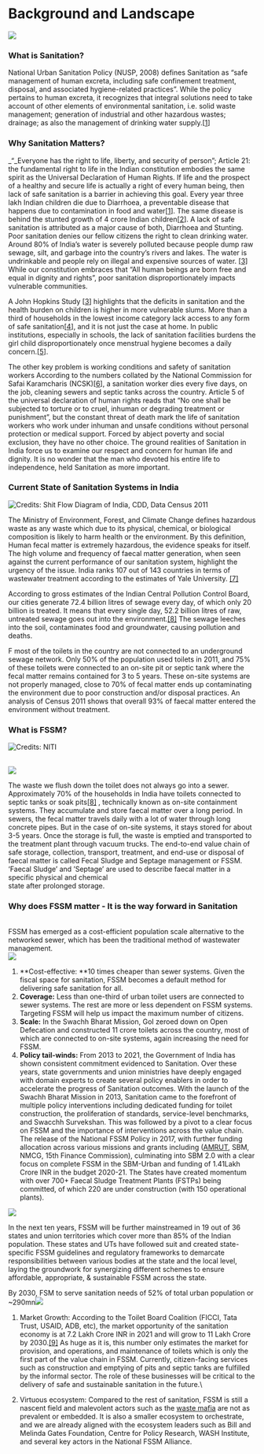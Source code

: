 # Background and Landscape

![](../../.gitbook/assets/0.png)

### What is Sanitation?

National Urban Sanitation Policy (NUSP, 2008) defines Sanitation as “safe management of human excreta, including safe confinement treatment, disposal, and associated hygiene-related practices”. While the policy pertains to human excreta, it recognizes that integral solutions need to take account of other elements of environmental sanitation, i.e. solid waste management; generation of industrial and other hazardous wastes; drainage; as also the management of drinking water supply.\[[1](http://mohua.gov.in/upload/uploadfiles/files/NUSP\_0.pdf)]

### Why Sanitation Matters? 

_“_Everyone has the right to life, liberty, and security of person”; Article 21: the fundamental right to life in the Indian constitution embodies the same spirit as the Universal Declaration of Human Rights. If life and the prospect of a healthy and secure life is actually a right of every human being, then lack of safe sanitation is a barrier in achieving this goal. Every year three lakh Indian children die due to Diarrhoea, a preventable disease that happens due to contamination in food and water\[[1](https://www.ncbi.nlm.nih.gov/pmc/articles/PMC4367049/#ref2)]. The same disease is behind the stunted growth of 4 crore Indian children\[[2](https://www.unicef.org/india/what-we-do/stop-stunting)]. A lack of safe sanitation is attributed as a major cause of both, Diarrhoea and Stunting. Poor sanitation denies our fellow citizens the right to clean drinking water. Around 80% of India’s water is severely polluted because people dump raw sewage, silt, and garbage into the country’s rivers and lakes. The water is undrinkable and people rely on illegal and expensive sources of water. [\[3\]](https://www.borgenmagazine.com/water-pollution-in-india/) While our constitution embraces that “All human beings are born free and equal in dignity and rights”, poor sanitation disproportionately impacts vulnerable communities.

A John Hopkins Study \[[3](https://papers.ssrn.com/sol3/papers.cfm?abstract_id=2753358)] highlights that the deficits in sanitation and the health burden on children is higher in more vulnerable slums. More than a third of households in the lowest income category lack access to any form of safe sanitation\[[4](https://journals.sagepub.com/doi/full/10.1177/0956247814567058)], and it is not just the case at home. In public institutions, especially in schools, the lack of sanitation facilities burdens the girl child disproportionately once menstrual hygiene becomes a daily concern.\[[5](https://www.downtoearth.org.in/blog/health/23-girls-drop-out-of-school-on-reaching-puberty-59496)].

The other key problem is working conditions and safety of sanitation workers According to the numbers collated by the National Commission for Safai Karamcharis (NCSK)\[[6](https://indianexpress.com/article/india/official-data-shows-one-manual-scavenging-death-every-five-days-5361531/)], a sanitation worker dies every five days, on the job, cleaning sewers and septic tanks across the country. Article 5 of the universal declaration of human rights reads that “No one shall be subjected to torture or to cruel, inhuman or degrading treatment or punishment”, but the constant threat of death mark the life of sanitation workers who work under inhuman and unsafe conditions without personal protection or medical support. Forced by abject poverty and social exclusion, they have no other choice. The ground realities of Sanitation in India force us to examine our respect and concern for human life and dignity. It is no wonder that the man who devoted his entire life to independence, held Sanitation as more important.



### Current State of Sanitation Systems in India

![ Credits: Shit Flow Diagram of India, CDD, Data Census 2011](../../.gitbook/assets/1.png)

The Ministry of Environment, Forest, and Climate Change defines hazardous waste as any waste which due to its physical, chemical, or biological composition is likely to harm health or the environment. By this definition, Human fecal matter is extremely hazardous, the evidence speaks for itself. The high volume and frequency of faecal matter generation, when seen against the current performance of our sanitation system, highlight the urgency of the issue. India ranks 107 out of 143 countries in terms of wastewater treatment according to the estimates of Yale University. [\[7\]](https://epi.yale.edu/epi-indicator-report/WWT)

According to gross estimates of the Indian Central Pollution Control Board, our cities generate 72.4 billion litres of sewage every day, of which only 20 billion is treated. It means that every single day, 52.2 billion litres of raw, untreated sewage goes out into the environment.[\[8\]](https://cpcb.nic.in/openpdffile.php?id=UmVwb3J0RmlsZXMvMTIyOF8xNjE1MTk2MzIyX21lZGlhcGhvdG85NTY0LnBkZg==) The sewage leeches into the soil, contaminates food and groundwater, causing pollution and deaths.

F most of the toilets in the country are not connected to an underground sewage network. Only 50% of the population used toilets in 2011, and 75% of these toilets were connected to an on-site pit or septic tank where the fecal matter remains contained for 3 to 5 years. These on-site systems are not properly managed, close to 70% of fecal matter ends up contaminating the environment due to poor construction and/or disposal practices. An analysis of Census 2011 shows that overall 93% of faecal matter entered the environment without treatment.

### What is FSSM?

![Credits: NITI](../../.gitbook/assets/3.png)

\
![](../../.gitbook/assets/2.png)

The waste we flush down the toilet does not always go into a sewer. Approximately 70% of the households in India have toilets connected to septic tanks or soak pits[\[8\]](https://smartnet.niua.org/sites/default/files/resources/feacal_sludge_menagement_leaf.pdf) , technically known as on-site containment systems. They accumulate and store faecal matter over a long period. In sewers, the fecal matter travels daily with a lot of water through long concrete pipes. But in the case of on-site systems, it stays stored for about 3-5 years. Once the storage is full, the waste is emptied and transported to the treatment plant through vacuum trucks. The end-to-end value chain of safe storage, collection, transport, treatment, and end-use or disposal of faecal matter is called Fecal Sludge and Septage management or FSSM. ‘Faecal Sludge’ and ’Septage’ are used to describe faecal matter in a specific physical and chemical\
state after prolonged storage.

### Why does FSSM matter - It is the way forward in Sanitation

\
FSSM has emerged as a cost-efficient population scale alternative to the networked sewer, which has been the traditional method of wastewater management.\
![](../../.gitbook/assets/4.png)

1. **Cost-effective: **10 times cheaper than sewer systems. Given the fiscal space for sanitation, FSSM becomes a default method for delivering safe sanitation for all.
2. **Coverage:** Less than one-third of urban toilet users are connected to sewer systems. The rest are more or less dependent on FSSM systems. Targeting FSSM will help us impact the maximum number of citizens.
3. **Scale:** In the Swachh Bharat Mission, GoI zeroed down on Open Defecation and constructed 11 crore toilets across the country, most of which are connected to on-site systems, again increasing the need for FSSM.
4. **Policy tail-winds:** From 2013 to 2021, the Government of India has shown consistent commitment evidenced to Sanitation. Over these years, state governments and union ministries have deeply engaged with domain experts to create several policy enablers in order to accelerate the progress of Sanitation outcomes. With the launch of the Swachh Bharat Mission in 2013, Sanitation came to the forefront of multiple policy interventions including dedicated funding for toilet construction, the proliferation of standards, service-level benchmarks, and Swacchh Survekshan. This was followed by a pivot to a clear focus on FSSM and the importance of interventions across the value chain. The release of the National FSSM Policy in 2017, with further funding allocation across various missions and grants including ([AMRUT](http://amrut.gov.in/content/), SBM, NMCG, 15th Finance Commission), culminating into SBM 2.0 with a clear focus on complete FSSM in the SBM-Urban and funding of 1.41Lakh Crore INR in the budget 2020-21. The States have created momentum with over 700+ Faecal Sludge Treatment Plants (FSTPs) being committed, of which 220 are under construction (with 150 operational plants).

![](../../.gitbook/assets/5.png)

In the next ten years, FSSM will be further mainstreamed in 19 out of 36 states and union territories which cover more than 85% of the Indian population. These states and UTs have followed suit and created state-specific FSSM guidelines and regulatory frameworks to demarcate responsibilities between various bodies at the state and the local level, laying the groundwork for synergizing different schemes to ensure affordable, appropriate, & sustainable FSSM across the state.

By 2030, FSM to serve sanitation needs of 52% of total urban population or \~290mn![](../../.gitbook/assets/6.png)

1. Market Growth: According to the Toilet Board Coalition (FICCI, Tata Trust, USAID, ADB, etc), the market opportunity of the sanitation economy is at 7.2 Lakh Crore INR in 2021 and will grow to 11 Lakh Crore by 2030.[\[](http://www.toiletboard.org/wp-content/uploads/2021/03/2020-Sanitation-Economy-Markets-India.pdf)[9](http://www.toiletboard.org/wp-content/uploads/2021/03/2020-Sanitation-Economy-Markets-India.pdf)[\]](http://www.toiletboard.org/wp-content/uploads/2021/03/2020-Sanitation-Economy-Markets-India.pdf) As huge as it is, this number only estimates the market for provision, and operations, and maintenance of toilets which is only the first part of the value chain in FSSM. Currently, citizen-facing services such as construction and emptying of pits and septic tanks are fulfilled by the informal sector. The role of these businesses will be critical to the delivery of safe and sustainable sanitation in the future.\

2. Virtuous ecosystem: Compared to the rest of sanitation, FSSM is still a nascent field and malevolent actors such as the [waste mafia](https://www.deccanherald.com/opinion/first-edit/remove-garbage-and-the-mafia-760787.html) are not as prevalent or embedded. It is also a smaller ecosystem to orchestrate, and we are already aligned with the ecosystem leaders such as Bill and Melinda Gates Foundation, Centre for Policy Research, WASH Institute, and several key actors in the National FSSM Alliance.
